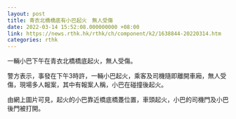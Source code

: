 ```yaml
---
layout: post
title: 青衣北橋橋底有小巴起火　無人受傷
date: 2022-03-14 15:52:08.000000000 +08:00
link: https://news.rthk.hk/rthk/ch/component/k2/1638844-20220314.htm
categories: rthk
---
```


一輛小巴下午在青衣北橋橋底起火，無人受傷。

警方表示，事發在下午3時許，一輛小巴起火，乘客及司機隨即離開車廂，無人受傷，現場多人報案，其中有報案人稱，小巴在碰撞後起火。

由網上圖片可見，起火的小巴靠近橋底橋躉位置，車頭起火，小巴的司機門及小巴後門被打開。
